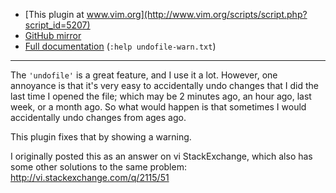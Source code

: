 - [This plugin at www.vim.org](http://www.vim.org/scripts/script.php?script_id=5207)
- [GitHub mirror](https://github.com/vim-scripts/undofile_warn.vim)
- [Full documentation](http://code.arp242.net/undofile_warn.vim/raw/tip/doc/undofile_warn.txt) (`:help undofile-warn.txt`)

-----------------------------------------------------------------------------

The `'undofile'` is a great feature, and I use it a lot. However, one annoyance
is that it's very easy to accidentally undo changes that I did the last time I
opened the file; which may be 2 minutes ago, an hour ago, last week, or a month
ago.
So what would happen is that sometimes I would accidentally undo changes from
ages ago.

This plugin fixes that by showing a warning.

I originally posted this as an answer on vi StackExchange, which also has some
other solutions to the same problem:
http://vi.stackexchange.com/q/2115/51
